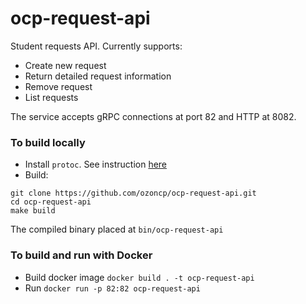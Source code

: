 # ocp-request-api

Student requests API. Currently supports:

- Create new request
- Return detailed request information
- Remove request
- List requests

The service accepts gRPC connections at port 82 and HTTP at 8082.

### To build locally

- Install `protoc`. See instruction [here](https://grpc.io/docs/protoc-installation/)
- Build:

```shell
git clone https://github.com/ozoncp/ocp-request-api.git
cd ocp-request-api
make build
```
The compiled binary placed at `bin/ocp-request-api`


### To build and run with Docker

- Build docker image `docker build . -t ocp-request-api`
- Run `docker run -p 82:82 ocp-request-api`
